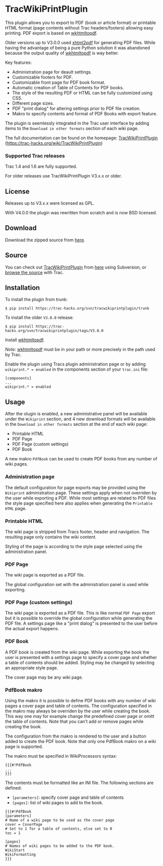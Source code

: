 TracWikiPrintPlugin
===================
This plugin allows you to export to PDF (book or article format) or printable HTML format (page contents without Trac headers/footers) allowing easy printing. PDF export is based on [wkhtmltopdf](https://wkhtmltopdf.org/).

Older versions up to V3.0.0 used [xhtml2pdf](http://www.xhtml2pdf.com/) for generating PDF files. While having the advantage of being a pure Python solution it was abandoned because the output quality of [wkhtmltopdf](https://wkhtmltopdf.org/) is way better.

Key features:

* Administration page for deault settings.
* Customizable footers for PDF.
* Customizable front page for PDF book format.
* Automatic creation of Table of Contents for PDF books.
* The style of the resulting PDF or HTML can be fully customized using CSS.
* Different page sizes.
* PDF "print dialog" for altering settings prior to PDF file creation.
* Makro to specify contents and format of PDF Books with export feature.

The plugin is seemlessly integrated in the Trac user interface by adding items to the `Download in other formats` section of each wiki page.

The full documentation can be found on the homepage: [TracWikiPrintPlugin](https://trac-hacks.org/wiki/TracWikiPrintPlugin) (https://trac-hacks.org/wiki/TracWikiPrintPlugin)

### Supported Trac releases

Trac 1.4 and 1.6 are fully supported.

For older releases use TracWikiPrintPlugin V3.x.x or older.

License
-------

Releases up to V3.x.x were licensed as GPL.

With V4.0.0 the plugin was rewritten from scratch and is now BSD licensed.

Download
--------
Download the zipped source from [here](https://trac-hacks.org/browser/tracwikiprintplugin?format=zip).

Source
------
You can check out [TracWikiPrintPlugin](https://trac-hacks.org/wiki/TracWikiPrintPlugin) from [here](https://trac-hacks.org/svn/tracwikiprintplugin) using Subversion, or [browse the source](https://trac-hacks.org/browser/tracwikiprintplugin) with Trac.

Installation
------------
To install the plugin from trunk:

    $ pip install https://trac-hacks.org/svn/tracwikiprintplugin/trunk

To install the older `V3.0.0` release:

    $ pip install https://trac-hacks.org/svn/tracwikiprintplugin/tags/V3.0.0

Install [wkhtmltopdf](https://wkhtmltopdf.org/). 

*Note:* [wkhtmltopdf](https://wkhtmltopdf.org/) must be in your path or more precisely in the path used by Trac.

Enable the plugin using Tracs plugin administration page or by adding `wikiprint.* = enabled` in the components section of your `trac.ini` file:

```
[components]
...
wikiprint.* = enabled
```

Usage
-----

After the olugin is enabled, a new administrative panel will be available under the `Wikiprint` section, and 4 new download formats will be available in the `Download in other formats` section at the end of each wiki page:

* Printable HTML
* PDF Page
* PDF Page (custom settings)
* PDF Book

A new makro `PdfBook` can be used to create PDF books from any number of wiki pages.

### Administration page

The default configuration for page exports may be provided using the `Wikiprint` administration page. These settings apply when not overriden by the user while exporting a PDF. While most settings are related to PDF files the style page specified here also applies when generating the `Printable HTML` page.

### Printable HTML

The wiki page is stripped from Tracs footer, header and navigation. The resulting page only contains the wiki content.

Styling of the page is according to the style page selected using the administration panel.

### PDF Page

The wiki page is exported as a PDF file.

The global configuration set with the administration panel is used while exporting.

### PDF Page (custom settings)

The wiki page is exported as a PDF file. This is like normal `PDF Page` export but it is possible to override the global configuration while generating the PDF file. A settings page like a "print dialog" is presented to the user before the actual export happens.

### PDF Book

A PDF book is created from the wiki page. While exporting the book the user is presented with a settings page to specify a cover page and whether a table of contents should be added. Styling may be changed by selecting an appropriate style page.

The cover page may be any wiki page.

### PdfBook makro

Using the makro it is possible to define PDF books with any number of wiki pages a cover page and table of contents. The configuration specified in the makro may always be overriden by the user while creating the book. This way one may for example change the predefined cover page or omitt the table of contents. Note that you can't add or remove pages while creating the book.

The configuration from the makro is rendered to the user and a button added to create the PDF book. Note that only one PdfBook makro on a wiki page is supported.

The makro must be specified in WikiProcessors syntax:

```
{{{#!PdfBook
...
}}}
```

The contents must be formatted like an INI file. The following sections are defined:

* `[parameters]`: specify cover page and table of contents
* `[pages]`: list of wiki pages to add to the book.

```
{{{#!PdfBook
[parameters]
# Name of a wiki page to be used as the cover page
cover = CoverPage
# Set to 1 for a table of contents, else set to 0
toc = 1

[pages]
# Names of wiki pages to be added to the PDF book.
WikiStart
WikiFormatting
}}}
```
